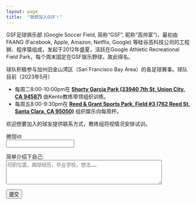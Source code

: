 ```yaml
---
layout: page
title:  "我想加入GSF！"
---
```


GSF足球俱乐部 (Google Soccer Field, 简称“GSF”, 昵称“高帅富”)，最初由FAANG (Facebook, Apple, Amazon, Netflix, Google) 等硅谷高科技公司的工程狮、程序猿组成，发起于2012年盛夏，活跃在Google Athletic Recreational Field Park，每个周末固定在GSF娱乐野球，故此得名。

球队积极参与加州旧金山湾区（San Francisco Bay Area）的各足球赛事。球队目前（2023年5月）
* 每周二8:00-10:00pm在 **[Shorty Garcia Park (33940 7th St, Union City, CA 94587)](https://goo.gl/maps/12xqUwEXCfst29ydA)** 由Kento教练带领组织训练。
* 每周五8:00-9:30pm在 **[Reed & Grant Sports Park, Field #3 (762 Reed St, Santa Clara, CA 95050)](https://goo.gl/maps/yu1n2WYLss19ivhu5)** 组织娱乐向每周杯。

欢迎想要加入的球友提供联系方式，教练组将视情况安排试训。

<div class="row">
<form name="join-the-team" method="POST" data-netlify="true">
  <p>
    <label>微信id:
    <br/><input type="text" name="wechat" required/></label>   
  </p>
  <p>
    <label>简单介绍下自己:
    <br/><textarea name="message" rows="4" cols="50" placeholder="司职位置，踢球经历，毕业学校，想法……"></textarea></label>
  </p>
  <p>
    <button type="submit">提交</button>
  </p>
</form>
</div>


